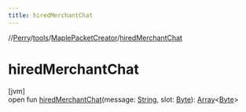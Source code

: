 ```yaml
---
title: hiredMerchantChat
---
```

//[Perry](../../../index.html)/[tools](../index.html)/[MaplePacketCreator](index.html)/[hiredMerchantChat](hired-merchant-chat.html)



# hiredMerchantChat



[jvm]\
open fun [hiredMerchantChat](hired-merchant-chat.html)(message: [String](https://docs.oracle.com/javase/8/docs/api/java/lang/String.html), slot: [Byte](https://kotlinlang.org/api/latest/jvm/stdlib/kotlin/-byte/index.html)): [Array](https://kotlinlang.org/api/latest/jvm/stdlib/kotlin/-array/index.html)<[Byte](https://kotlinlang.org/api/latest/jvm/stdlib/kotlin/-byte/index.html)>




